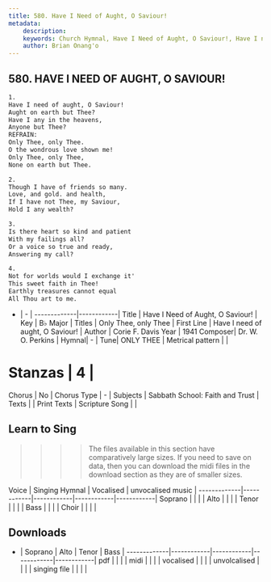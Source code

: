 ```yaml
---
title: 580. Have I Need of Aught, O Saviour!
metadata:
    description: 
    keywords: Church Hymnal, Have I Need of Aught, O Saviour!, Have I need of aught, O Saviour!, Only Thee, only Thee
    author: Brian Onang'o
---
```



## 580. HAVE I NEED OF AUGHT, O SAVIOUR!

```txt
1.
Have I need of aught, O Saviour! 
Aught on earth but Thee? 
Have I any in the heavens, 
Anyone but Thee? 
REFRAIN:
Only Thee, only Thee. 
O the wondrous love shown me! 
Only Thee, only Thee, 
None on earth but Thee. 

2.
Though I have of friends so many. 
Love, and gold. and health, 
If I have not Thee, my Saviour, 
Hold I any wealth? 

3.
Is there heart so kind and patient 
With my failings all? 
Or a voice so true and ready, 
Answering my call? 

4.
Not for worlds would I exchange it' 
This sweet faith in Thee! 
Earthly treasures cannot equal 
All Thou art to me.
```

- |   -  |
-------------|------------|
Title | Have I Need of Aught, O Saviour! |
Key | B♭ Major |
Titles | Only Thee, only Thee |
First Line | Have I need of aught, O Saviour! |
Author | Corie F. Davis
Year | 1941
Composer| Dr. W. O. Perkins |
Hymnal|  - |
Tune| ONLY THEE |
Metrical pattern | |
# Stanzas | 4 |
Chorus | No |
Chorus Type | - |
Subjects | Sabbath School: Faith and Trust |
Texts |  |
Print Texts | 
Scripture Song |  |
  
## Learn to Sing

>>>> The files available in this section have comparatively large sizes. If you need to save on data, then you can download the midi files in the download section as they are of smaller sizes.

Voice |  Singing Hymnal | Vocalised | unvocalised music |
-------------|------------|------------|------------|------------|
Soprano | | | |
Alto | | | |
Tenor | | | |
Bass | | | |
Choir | | | |

## Downloads

- |  Soprano | Alto | Tenor | Bass |
-------------|------------|------------|------------|------------|
pdf | | | |
midi | | | |
vocalised | | | |
unvolcalised | | | |
singing file | | | |
  